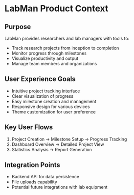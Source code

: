 # LabMan Product Context

## Purpose

LabMan provides researchers and lab managers with tools to:

- Track research projects from inception to completion
- Monitor progress through milestones
- Visualize productivity and output
- Manage team members and organizations

## User Experience Goals

- Intuitive project tracking interface
- Clear visualization of progress
- Easy milestone creation and management
- Responsive design for various devices
- Theme customization for user preference

## Key User Flows

1. Project Creation → Milestone Setup → Progress Tracking
2. Dashboard Overview → Detailed Project View
3. Statistics Analysis → Report Generation

## Integration Points

- Backend API for data persistence
- File uploads capability
- Potential future integrations with lab equipment
